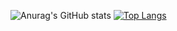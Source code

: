 ![Anurag's GitHub stats](https://github-readme-stats.vercel.app/api?username=Dimianas&show_icons=true&theme=radical)
[![Top Langs](https://github-readme-stats.vercel.app/api/top-langs/?username=Dimianas&layout=demo)](https://github.com/anuraghazra/github-readme-stats)
